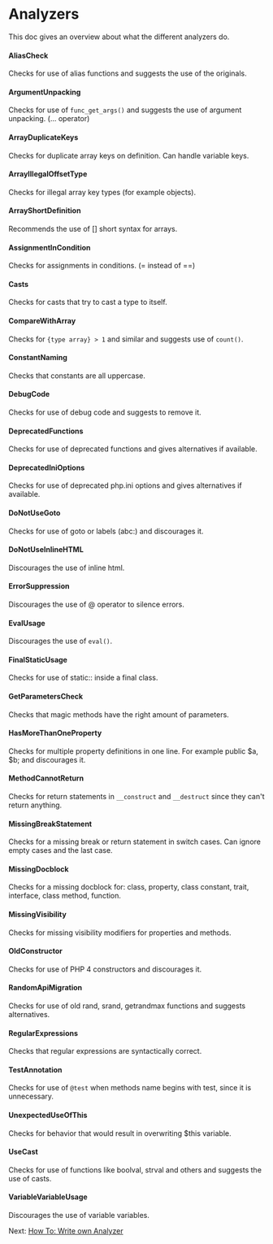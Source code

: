 # Analyzers

This doc gives an overview about what the different analyzers do.

#### AliasCheck

Checks for use of alias functions and suggests the use of the originals.

#### ArgumentUnpacking

Checks for use of `func_get_args()` and suggests the use of argument unpacking. (... operator)

#### ArrayDuplicateKeys

Checks for duplicate array keys on definition. Can handle variable keys.

#### ArrayIllegalOffsetType

Checks for illegal array key types (for example objects).

#### ArrayShortDefinition

Recommends the use of [] short syntax for arrays.

#### AssignmentInCondition

Checks for assignments in conditions. (= instead of ==)

#### Casts

Checks for casts that try to cast a type to itself.

#### CompareWithArray

Checks for `{type array} > 1` and similar and suggests use of `count()`. 

#### ConstantNaming

Checks that constants are all uppercase.

#### DebugCode

Checks for use of debug code and suggests to remove it.

#### DeprecatedFunctions

Checks for use of deprecated functions and gives alternatives if available.

#### DeprecatedIniOptions

Checks for use of deprecated php.ini options and gives alternatives if available.

#### DoNotUseGoto

Checks for use of goto or labels (abc:) and discourages it.

#### DoNotUseInlineHTML

Discourages the use of inline html.

#### ErrorSuppression

Discourages the use of @ operator to silence errors.

#### EvalUsage

Discourages the use of `eval()`.

#### FinalStaticUsage

Checks for use of static:: inside a final class.

#### GetParametersCheck

Checks that magic methods have the right amount of parameters.

#### HasMoreThanOneProperty

Checks for multiple property definitions in one line. For example public $a, $b; and discourages it.

#### MethodCannotReturn

Checks for return statements in `__construct` and `__destruct` since they can't return anything.

#### MissingBreakStatement

Checks for a missing break or return statement in switch cases. Can ignore empty cases and the last case.

#### MissingDocblock

Checks for a missing docblock for: class, property, class constant, trait, interface, class method, function.

#### MissingVisibility

Checks for missing visibility modifiers for properties and methods.

#### OldConstructor

Checks for use of PHP 4 constructors and discourages it.

#### RandomApiMigration

Checks for use of old rand, srand, getrandmax functions and suggests alternatives.

#### RegularExpressions

Checks that regular expressions are syntactically correct.

#### TestAnnotation

Checks for use of `@test` when methods name begins with test, since it is unnecessary.

#### UnexpectedUseOfThis

Checks for behavior that would result in overwriting $this variable.

#### UseCast

Checks for use of functions like boolval, strval and others and suggests the use of casts.

#### VariableVariableUsage

Discourages the use of variable variables.



Next: [How To: Write own Analyzer](./06_HowTo_Own_Analyzer.md)
